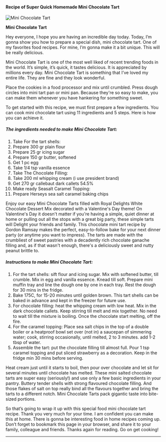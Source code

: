             

#### Recipe of Super Quick Homemade Mini Chocolate Tart

![Mini Chocolate Tart](https://img-global.cpcdn.com/recipes/c4ffd53056c69def/751x532cq70/mini-chocolate-tart-recipe-main-photo.jpg)

**Mini Chocolate Tart**

Hey everyone, I hope you are having an incredible day today. Today, I’m gonna show you how to prepare a special dish, mini chocolate tart. One of my favorites food recipes. For mine, I’m gonna make it a bit unique. This will be really delicious.

Mini Chocolate Tart is one of the most well liked of recent trending foods in the world. It’s simple, it’s quick, it tastes delicious. It is appreciated by millions every day. Mini Chocolate Tart is something that I’ve loved my entire life. They are fine and they look wonderful.

Place the cookies in a food processor and mix until crumbled. Press dough circles into mini tart pan or mini pan. Because they're so easy to make, you can make them whenever you have hankering for something sweet.

To get started with this recipe, we must first prepare a few ingredients. You can cook mini chocolate tart using 11 ingredients and 5 steps. Here is how you can achieve it.

##### The ingredients needed to make Mini Chocolate Tart:

1.  Take For the tart shells:
2.  Prepare 300 gr plain flour
3.  Prepare 25 gr icing sugar
4.  Prepare 150 gr butter, softened
5.  Get 1 pc egg
6.  Take 1/4 tsp vanilla essence
7.  Take The Chocolate Filling:
8.  Take 200 ml whipping cream (i use president brand)
9.  Get 270 gr callebaut dark callets 54.5%
10.  Make ready Seasalt Caramel Topping:
11.  Prepare Herseys sea salt caramel baking chips

Enjoy our easy Mini Chocolate Tarts filled with Royal Delights White Chocolate Dessert Mix decorated with a Valentine's Day theme! On Valentine's Day it doesn't matter if you're having a simple, quiet dinner at home or pulling out all the stops with a great big party, these simple tarts will Delight your friends and family. This chocolate mini tart recipe by Gordon Ramsay makes the perfect, easy-to-follow bake for your next dinner party (or anytime you want to impress). The tarts are made with the crumbliest of sweet pastries with a decadently rich chocolate ganache filling and, as if that wasn't enough, there's a deliciously sweet and nutty peanut brittle to.

##### Instructions to make Mini Chocolate Tart:

1.  For the tart shells: sift flour and icing sugar. Mix with softened butter, till crumble. Mix in egg and vanilla essence. Knead till soft. Prepare mini muffin tray and line the dough one by one in each tray. Rest the dough for 30 mins in the fridge.
2.  Bake 175C, for 15-20 minutes until golden brown. This tart shells can be baked in advance and kept in the freezer for future use.
3.  For chocolate filling: heat the whipping cream with low heat. Mix in the dark chocolate callets. Keep stirring till melt and mix together. No need to wait till the mixture is boiling. Once the chocolate start melting, off the fire.
4.  For the caramel topping: Place sea salt chips in the top of a double boiler or a heatproof bowl set over (not in) a saucepan of simmering water; cook, stirring occasionally, until melted, 2 to 3 minutes. add 1-2 tbsp of water.
5.  Assemble the tart: put the chocolate filling till almost full. Pour 1 tsp caramel topping and put sliced strawberry as a decoration. Keep in the fridge min 30 mins before serving.

Heat cream just until it starts to boil, then pour over chocolate and let sit for several minutes until chocolate has melted. These mini salted chocolate tarts are super easy (seriously!) and use only a few basic ingredients in your pantry. Buttery tender shells with strong flavoured chocolate filling. And those flakes of salt on top really bind all the flavours together and bring the tarts to a different notch. Mini Chocolate Tarts pack gigantic taste into bite-sized portions.

So that’s going to wrap it up with this special food mini chocolate tart recipe. Thank you very much for your time. I am confident you can make this at home. There is gonna be interesting food in home recipes coming up. Don’t forget to bookmark this page in your browser, and share it to your family, colleague and friends. Thanks again for reading. Go on get cooking!

* * *